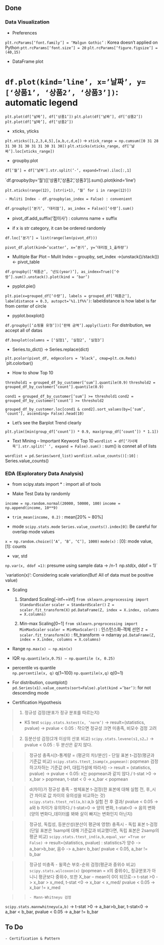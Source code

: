 ## Done

### Data Visualization

- Preferences

`plt.rcParams[‘font.family’] = ‘Malgun Gothic’` : Korea doesn’t applied on Python
`ptt.rcParams[‘font.size’] = 20`
`plt.rcParams[‘figure.figsize’] = (40,15)`

- DataFrame plot

`df.plot(kind=’line’, x=’날짜’, y=[‘상품1’, ‘상품2’, ‘상품3’])`: automatic legend
=
`plt.plot(df[‘날짜’], df[‘상품1’])`
`plt.plot(df[‘날짜’], df[‘상품2’])`
`plt.plot(df[‘날짜’], df[‘상품2’])`

- xticks, yticks

`plt.xticks([1,2,3,4,5],[a,b,c,d,e])`
->
`xtick_range = np.cumsum([0 31 28 31 30 31 30 31 31 30 31 30])`
`plt.xticks(xticks_range, df[‘날짜’].loc[xticks_range])`

- groupby.plot

`df[‘월’] = df[‘날짜’].str.split(‘-‘, expand=True).iloc[:,1]`

`df.groupby(by=’월’)[[‘상품1’,’상품2’,’상품3’]].sum().plot(kind=’line’)
 
`plt.xticks(range(12), [str(i+1), ‘월’ for i in range(12)])`

	- Muliti Index - df.groupby(as_index = False) : convenient

`df.groupby([‘분기’, ‘대리점’], as_index = False)[‘수량’].sum()`

- pivot_df.add_suffix(‘접미사’) : columns name + suffix

- if x is str category, it can be ordered randomly

`df.loc[‘분기’] = list(range(len(pivot_df)))`

`pivot_df.plot(kind=’scatter’, x=’분기’, y=’대리점_1_출하량’)`

- Mulitiple Bar Plot – Mulit Index – groupby, set_index ->(unstack()/stack())<- pivot_table

`df.groupby([‘제품군’, ‘년도(year)’], as_index=True)[‘수량’].sum().unstack().plot(kind = ‘bar’)`

- pyplot.pie()

`plt.pie(x=grouped_df[‘수량’], labels = grouped_df[‘제품군’], labeldistance = 0.3, autopct=’%1.1f%%’)`: labeldistance is how label is far from center of circle

- pyplot.boxplot()

`df.groupby([‘쇼핑몰 유형’])[‘판매 금액’].apply(list)`: For distribution, we accept all of datas

`df.boxplot(columns = [‘실험1’, ‘실험2’, ‘실험3’]`

- Series.to_dict() -> Series.replace(dict)

`plt.pcolor(pivot_df, edgecolors = ‘black’, cmap=plt.cm.Reds)`
`plt.colorbar()

- How to show Top 10 

`threshold1 = grouped_df_by_customer[‘sum’].quantile(0.9)`
`threshold2 = grouped_df_by_customer[‘count’].quantile(0.9)`

`cond1 = grouped_df_by_customer[‘sum’] >= threshold1`
`cond2 = grouped_df_by_customer[‘count’] >= threshold2`

`grouped_df_by_customer.loc[cond1 & cond2].sort_values(by=[‘sum’, ‘count’], ascending= False).head(10)`

- Let’s see the Barplot Trend clearly

`plt.ylim([min(group_df[‘count’]) * 0.9, max(group_df[‘count’]) * 1.1])`

- Text Mining – Important Keyword Top 10
`wordlist = df[‘기사제목’].str.split(‘ ‘, expand = False).sum()` : sum() is connet all of lists

`wordlist = pd.Series(word_list)`
`wordlist.value_counts()[:10]` : Series.value_counts()


### EDA (Exploratory Data Analysis)

- from scipy.stats import * : import all of tools

- Make Test Data by randomly 

`income = np.random.normal(20000, 50000, 100)`
`income = np.append(income, 10**9)`

- `trim_mean(income, 0.2)` : mean[20% ~ 80%]

- mode
`scipy.stats.mode`
`Series.value_counts().index[0]`: Be careful for overlap mode values

`x = np.random.choice([‘A’, ‘B’, ‘C’], 1000)`
`mode(x)` : [0]: mode value, [1]: counts

- var, std

`np.var(x, ddof =1)`: presume using sample data -> /n-1`
`np.std(x, ddof = 1)`

`variation(x)’: Considering scale variation(But! All of data must be positive value)

- Scaling

	1. Standard Scaling[-inf~+inf]
`from sklearn.preprocessing import StandardScaler`
`scaler = StandardScaler()`
`Z = scaler.fit_transform(X)`
`pd.DataFrame(Z, index = X.index, columns = X.columns)`

	2. Min-max Scaling[0~1]
`from sklearn.preprocessing import MinMaxScaler`
`scaler = MinMaxScaler()` : 인스턴스화-객체 선언
`Z = scaler.fit_transform(X)` : fit_transform -> ndarray
`pd.DataFrame(Z, index = X.index, columns = X.columns)`
 
- Range
`np.max(x) – np.min(x)`

- IQR
`np.quantile(x,0.75) – np.quantile (x, 0.25)`

- percentile vs quantile      
`np.percentile(x, q)` q(1~100)
`np.quantile(x,q)`    q(0~1)

- For distribution, countplot() 
`pd.Series(x1).value_counts(sort=False).plot(kind =’bar’)`: for not descending mode

- Certification Hypothesis

> 1. 정규성 검정(분포가 정규 분포를 따르는지)
> 	- KS test
`scipy.stats.kstest(x, ‘norm’)` -> result=(statistics, pvalue) -> pvalue < 0.05 : 작으면 정규성 크면 미충족, 비모수 검정 고려

> 2. 등분산성 검정(2개 이상의 산포 비교)
`scipy.stats.levene(s1,s2…)` -> pvalue < 0.05 : 두 분산은 같지 않다.

> > 정규성 충족시[t-통계량 = (평균의 차)/분산]
> > 	- 단일 표본 t-검정(평균과 기준값 비교)
`scipy.stats.ttest_1samp(x,popmean)`: popmean 검정하고자하는 기준값 (H1, 대립가설에 따라서) -> result = (statistics, pvalue) -> pvalue < 0.05: x는 popmean과 같지 않다./ t-stat >0 -> x_bar > popmean, t-stat < 0 -> x_bar < popmean

> > d(차이)가 정규성 충족
> > 	- 쌍체표본 t-검정(한 표본에 대해 실험 전, 후_시간 차이로  값 차이의 유의성을 비교하는 것)
`scipy.stats.ttest_rel(a,b)`:a,b 실험 전 후 결과/ pvalue < 0.05 -> a와 b 차이가 유의하다./ t-stat>0 -> 양의 변화, t-stat<0 -> 음의 변화 (양의 변화다_데이터를 봐봐 살이 빠지는 변화인지 아닌지)

> > 정규성, 독립성, 등분산성(분산이 평균에 영향) 충족시
> > 	- 독립 표본 t-검정(단일 표본은 1samp에 대해 기준값과 비교했다면, 독립 표본은 2samp의 평균 비교)
`scipy.stats.ttest_ind(a,b,equal_var =True or False)` -> result=(statistics, pvalue) : statistics가 양수 -> a_bar>b_bar, 음수 -> a_bar< b_bar/ pvalue < 0.05, a_bar != b_bar

> > 정규성 미충족
> > 	- 윌콕슨 부호-순위 검정(평균과 중위수 비교)
`scipy.stats.wilcoxon(x)` (popmean = x의 중위수)_ 정규분포가 아니니 평균보다 중위수, 또한 X_bar – mean이 0이 되므로-> t-stat >0 -> x_bar > x_med, t-stat <0 -> x_bar < x_med/ pvalue < 0.05 -> x_bar != x_med

> > 	- Mann-Whitneyu 검정
`scipy.stats.mannwhitneyu(a,b)` -> t-stat >0 -> a_bar>b_bar, t-stat<0 -> a_bar < b_bar, pvalue < 0.05 -> a_bar != b_bar

## To Do

	- Certification & Pattern
